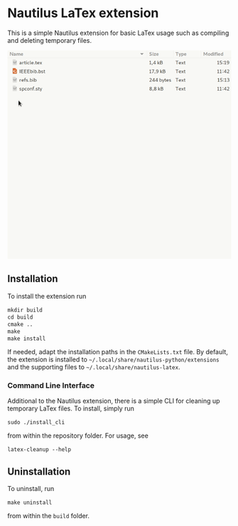 # Nautilus LaTex extension
This is a simple Nautilus extension for basic LaTex usage such as compiling and deleting temporary files.

![](https://github.com/MaxSchambach/github-binaries/blob/master/nautilus-latex.gif)


## Installation

To install the extension run

    mkdir build
    cd build
    cmake ..
    make
    make install
    
If needed, adapt the installation paths in the `CMakeLists.txt` file.
By default, the extension is installed to ``~/.local/share/nautilus-python/extensions``
and the supporting files to ``~/.local/share/nautilus-latex``.

### Command Line Interface
Additional to the Nautilus extension, there is a simple CLI for
cleaning up temporary LaTex files. To install, simply run

    sudo ./install_cli
    
from within the repository folder. For usage, see

    latex-cleanup --help


## Uninstallation

To uninstall, run

    make uninstall
   
from within the ``build`` folder.
